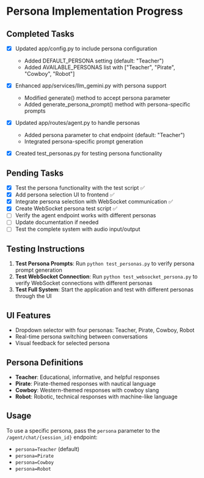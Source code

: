 # Persona Implementation Progress

## Completed Tasks
- [x] Updated app/config.py to include persona configuration
  - Added DEFAULT_PERSONA setting (default: "Teacher")
  - Added AVAILABLE_PERSONAS list with ["Teacher", "Pirate", "Cowboy", "Robot"]

- [x] Enhanced app/services/llm_gemini.py with persona support
  - Modified generate() method to accept persona parameter
  - Added generate_persona_prompt() method with persona-specific prompts

- [x] Updated app/routes/agent.py to handle personas
  - Added persona parameter to chat endpoint (default: "Teacher")
  - Integrated persona-specific prompt generation

- [x] Created test_personas.py for testing persona functionality

## Pending Tasks
- [x] Test the persona functionality with the test script ✅
- [x] Add persona selection UI to frontend ✅
- [x] Integrate persona selection with WebSocket communication ✅
- [x] Create WebSocket persona test script ✅
- [ ] Verify the agent endpoint works with different personas
- [ ] Update documentation if needed
- [ ] Test the complete system with audio input/output

## Testing Instructions

1. **Test Persona Prompts**: Run `python test_personas.py` to verify persona prompt generation
2. **Test WebSocket Connection**: Run `python test_websocket_persona.py` to verify WebSocket connections with different personas
3. **Test Full System**: Start the application and test with different personas through the UI

## UI Features
- Dropdown selector with four personas: Teacher, Pirate, Cowboy, Robot
- Real-time persona switching between conversations
- Visual feedback for selected persona

## Persona Definitions
- **Teacher**: Educational, informative, and helpful responses
- **Pirate**: Pirate-themed responses with nautical language
- **Cowboy**: Western-themed responses with cowboy slang
- **Robot**: Robotic, technical responses with machine-like language

## Usage
To use a specific persona, pass the `persona` parameter to the `/agent/chat/{session_id}` endpoint:
- `persona=Teacher` (default)
- `persona=Pirate`
- `persona=Cowboy`
- `persona=Robot`
